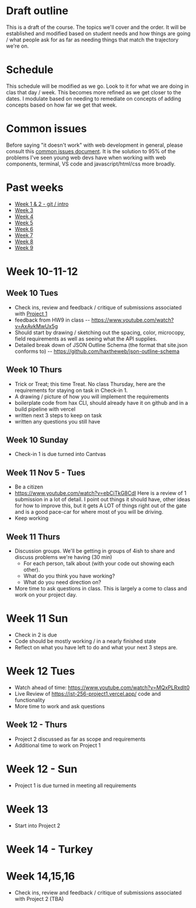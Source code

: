 # Draft outline
This is a draft of the course. The topics we'll cover and the order. It will be established and modified based on student needs and how things are going / what people ask for as far as needing things that match the trajectory we're on.

# Schedule
This schedule will be modified as we go. Look to it for what we are doing in clas that day / week. This becomes more refined as we get closer to the dates. I modulate based on needing to remediate on concepts of adding concepts based on how far we get that week.

# Common issues
Before saying "it doesn't work" with web development in general, please consult this [common issues document](common-issues.md). It is the solution to 95% of the problems I've seen young web devs have when working with web components, terminal, VS code and javascript/html/css more broadly.

# Past weeks
- [Week 1 & 2 - git / intro](fa24/week1-2.md)
- [Week 3](fa24/week-3.md)
- [Week 4](fa24/week-4.md)
- [Week 5](fa24/week-5.md)
- [Week 6](fa24/week-6.md)
- [Week 7](fa24/week-7.md)
- [Week 8](fa24/week-8.md)
- [Week 9](fa24/week-9.md)

# Week 10-11-12
## Week 10 Tues
- Check ins, review and feedback / critique of submissions associated with [Project 1](https://github.com/haxtheweb/issues/issues/2174)
- feedback from HW9 in class -- https://www.youtube.com/watch?v=AxAvkMwUx5g
- Should start by drawing / sketching out the spacing, color, microcopy, field requirements as well as seeing what the API supplies.
- Detailed break down of JSON Outline Schema (the format that site.json conforms to) -- https://github.com/haxtheweb/json-outline-schema

## Week 10 Thurs
- Trick or Treat; this time Treat. No class Thursday, here are the requirements for staying on task in Check-in 1.
- A drawing / picture of how you will implement the requirements
- boilerplate code from hax CLI, should already have it on github and in a build pipeline with vercel
- written next 3 steps to keep on task
- written any questions you still have

## Week 10 Sunday
- Check-in 1 is due turned into Cantvas

## Week 11 Nov 5 - Tues
- Be a citizen
- https://www.youtube.com/watch?v=ebCiTkG8CdI Here is a review of 1 submission in a lot of detail. I point out things it should have, other ideas for how to improve this, but it gets A LOT of things right out of the gate and is a good pace-car for where most of you will be driving.
- Keep working

## Week 11 Thurs
- Discussion groups. We'll be getting in groups of 4ish to share and discuss problems we're having (30 min)
  - For each person, talk about (with your code out showing each other).
  - What do you think you have working?
  - What do you need direction on?
- More time to ask questions in class. This is largely a come to class and work on your project day.

#  Week 11 Sun
- Check in 2 is due
- Code should be mostly working / in a nearly finished state
- Reflect on what you have left to do and what your next 3 steps are.

# Week 12 Tues
- Watch ahead of time: https://www.youtube.com/watch?v=MQxPLRxdIt0
- Live Review of https://ist-256-project1.vercel.app/ code and functionality
- More time to work and ask questions

## Week 12 - Thurs
- Project 2 discussed as far as scope and requirements
- Additional time to work on Project 1

# Week 12 - Sun
- Project 1 is due turned in meeting all requirements

# Week 13
- Start into Project 2

# Week 14 - Turkey

# Week 14,15,16
- Check ins, review and feedback / critique of submissions associated with Project 2 (TBA)
